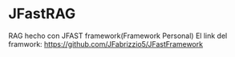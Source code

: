 # JFastRAG
RAG hecho con JFAST framework(Framework Personal)
El link del framwork: https://github.com/JFabrizzio5/JFastFramework
